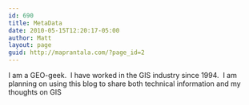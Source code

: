 ```yaml
---
id: 690
title: MetaData
date: 2010-05-15T12:20:17-05:00
author: Matt
layout: page
guid: http://maprantala.com/?page_id=2
---
```

I am a GEO-geek.&nbsp; I have worked in the GIS industry since 1994.&nbsp; I am planning on using this blog to share both technical information and my thoughts on GIS